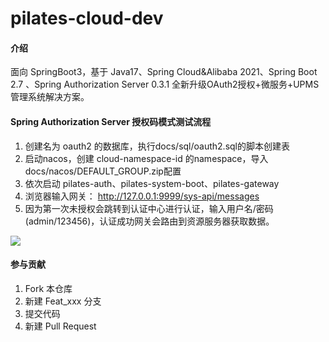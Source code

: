 # pilates-cloud-dev

#### 介绍
面向 SpringBoot3，基于 Java17、Spring Cloud&Alibaba 2021、Spring Boot 2.7 、Spring Authorization Server 0.3.1 全新升级OAuth2授权+微服务+UPMS管理系统解决方案。


#### Spring Authorization Server 授权码模式测试流程
1. 创建名为 oauth2 的数据库，执行docs/sql/oauth2.sql的脚本创建表
2. 启动nacos，创建 cloud-namespace-id 的namespace，导入docs/nacos/DEFAULT_GROUP.zip配置
3. 依次启动 pilates-auth、pilates-system-boot、pilates-gateway
4. 浏览器输入网关： http://127.0.0.1:9999/sys-api/messages 
5. 因为第一次未授权会跳转到认证中心进行认证，输入用户名/密码(admin/123456)，认证成功网关会路由到资源服务器获取数据。

![](https://oss.youlai.tech/blog/sas-authorization-code.gif)


#### 参与贡献

1.  Fork 本仓库
2.  新建 Feat_xxx 分支
3.  提交代码
4.  新建 Pull Request